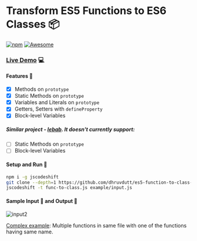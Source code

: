 # Transform ES5 Functions to ES6 Classes :package:

[![npm](https://img.shields.io/npm/v/func-to-classes.svg)](https://www.npmjs.com/package/func-to-classes)
[![Awesome](https://cdn.rawgit.com/sindresorhus/awesome/d7305f38d29fed78fa85652e3a63e154dd8e8829/media/badge.svg)](https://github.com/sejoker/awesome-jscodeshift#codemods)

### [Live Demo](https://astexplorer.net/#/gist/855cc00b6ebfe60f53b2c0543482ee92/) 💻

#### Features :100:
- [x] Methods on `prototype`
- [x] Static Methods on `prototype`
- [x] Variables and Literals on `prototype`
- [x] Getters, Setters with `defineProperty`
- [x] Block-level Variables

##### Similar project - [lebab](https://uniibu.github.io/lebab-ce/). It doesn't currently support:
  - [ ] Static Methods on `prototype`
  - [ ] Block-level Variables

#### Setup and Run :runner:

```bash
npm i -g jscodeshift
git clone --depth=1 https://github.com/dhruvdutt/es5-function-to-class-codemod codemod && cd codemod
jscodeshift -t func-to-class.js example/input.js
```

#### Sample Input 🛴 and Output :rocket:
![input2](https://user-images.githubusercontent.com/5961873/38467870-ae616014-3b5b-11e8-8b92-87bdde827546.png)

[Complex example](https://astexplorer.net/#/gist/541ba10e75228eeb83ccf95589b0bd76): Multiple functions in same file with one of the functions having same name.
